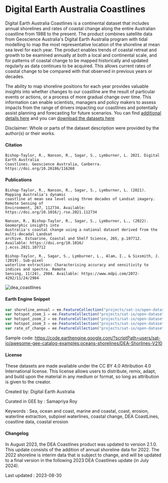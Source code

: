 # Digital Earth Australia Coastlines

Digital Earth Australia Coastlines is a continental dataset that includes annual shorelines and rates of coastal change along the entire Australian coastline from 1988 to the present. The product combines satellite data from Geoscience Australia's Digital Earth Australia program with tidal modelling to map the most representative location of the shoreline at mean sea level for each year. The product enables trends of coastal retreat and growth to be examined annually at both a local and continental scale, and for patterns of coastal change to be mapped historically and updated regularly as data continues to be acquired. This allows current rates of coastal change to be compared with that observed in previous years or decades.

The ability to map shoreline positions for each year provides valuable insights into whether changes to our coastline are the result of particular events or actions, or a process of more gradual change over time. This information can enable scientists, managers and policy makers to assess impacts from the range of drivers impacting our coastlines and potentially assist planning and forecasting for future scenarios. You can find [additional details here](https://cmi.ga.gov.au/data-products/dea/581/dea-coastlines) and you can [download the datasets here](https://data.dea.ga.gov.au/?prefix=derivative/dea_coastlines/2-1-0/)

Disclaimer: Whole or parts of the dataset description were provided by the author(s) or their works.

#### Citation

```
Bishop-Taylor, R., Nanson, R., Sagar, S., Lymburner, L. 2021. Digital Earth Australia
Coastlines. Geoscience Australia, Canberra. https://doi.org/10.26186/116268
```

#### Publications

```
Bishop-Taylor, R., Nanson, R., Sagar, S., Lymburner, L. (2021). Mapping Australia's dynamic
coastline at mean sea level using three decades of Landsat imagery. Remote Sensing of
Environment, 267, 112734. Available: https://doi.org/10.1016/j.rse.2021.112734

Nanson, R., Bishop-Taylor, R., Sagar, S., Lymburner, L., (2022). Geomorphic insights into
Australia's coastal change using a national dataset derived from the multi-decadal Landsat
archive. Estuarine, Coastal and Shelf Science, 265, p.107712. Available: https://doi.org/10.1016/
j.ecss.2021.107712

Bishop-Taylor, R., Sagar, S., Lymburner, L., Alam, I., & Sixsmith, J. (2019). Sub-pixel
waterline extraction: Characterising accuracy and sensitivity to indices and spectra. Remote
Sensing, 11(24), 2984. Available: https://www.mdpi.com/2072-4292/11/24/2984
```

![dea_coastlines](https://user-images.githubusercontent.com/6677629/227800601-a7f6b5b7-4876-4cda-824f-c5819f77bcc1.gif)

#### Earth Engine Snippet

```js
var shoreline_annual = ee.FeatureCollection("projects/sat-io/open-datasets/DEA/COASTLINES/coastlines_v210_shorelines_annual");
var hotspot_zoom_1 = ee.FeatureCollection("projects/sat-io/open-datasets/DEA/COASTLINES/coastlines_v210_hotspots_zoom_1");
var hotspot_zoom_2 = ee.FeatureCollection("projects/sat-io/open-datasets/DEA/COASTLINES/coastlines_v210_hotspots_zoom_2");
var hotspot_zoom_3 = ee.FeatureCollection("projects/sat-io/open-datasets/DEA/COASTLINES/coastlines_v210_hotspots_zoom_3");
var rate_of_change = ee.FeatureCollection("projects/sat-io/open-datasets/DEA/COASTLINES/coastlines_v210_rates_of_change");
```

Sample code: https://code.earthengine.google.com/?scriptPath=users/sat-io/awesome-gee-catalog-examples:oceans-shorelines/DEA-Shorlines-V210

#### License
These datasets are made available under the CC BY 4.0 Attribution 4.0 International license. This license allows users to distribute, remix, adapt, and build upon the material in any medium or format, so long as attribution is given to the creator.

Created by: Digital Earth Australia

Curated in GEE by : Samapriya Roy

Keywords : Sea, ocean and coast, marine and coastal, coast, erosion, waterline extraction,
subpixel waterlines, coastal change, DEA CoastLines, coastline data, coastal erosion

#### Changelog
In August 2023, the DEA Coastlines product was updated to version 2.1.0. This update consists of the addition of annual shoreline data for 2022. The 2022 shoreline is interim data that is subject to change, and will be updated to a final version in the following 2023 DEA Coastlines update (in July 2024).

Last updated : 2023-08-30
